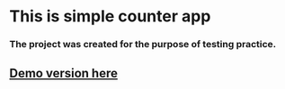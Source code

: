 <h1>This is simple counter app</h1>

<h3>The project was created for the purpose of testing practice.</h3> 

## <a href ="https://p6te.github.io/counter-app-practice-testing/">Demo version here</a>
